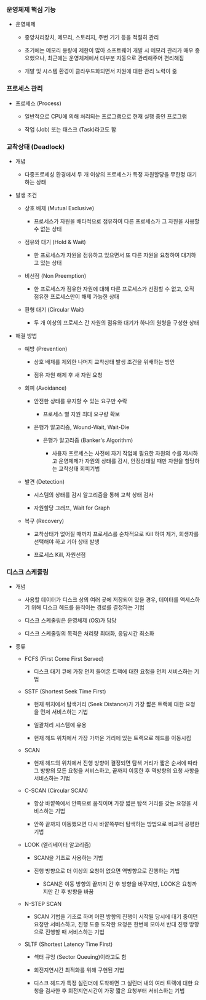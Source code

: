### 운영체제 핵심 기능

- 운영체제
  
  - 중앙처리장치, 메모리, 스토리지, 주변 기기 등을 적절히 관리
  
  - 초기에는 메모리 용량에 제한이 많아 소프트웨어 개발 시 메모리 관리가 매우 중요했으나, 최근에는 운영체제에서 대부분 자동으로 관리해주어 편리해짐
  
  - 개발 및 시스템 환경이 클라우드화되면서 자원에 대한 관리 노력이 줆

### 프로세스 관리

- 프로세스 (Process)
  
  - 일반적으로 CPU에 의해 처리되는 프로그램으로 현재 실행 중인 프로그램
  
  - 작업 (Job) 또는 태스크 (Task)라고도 함

### 교착상태 (Deadlock)

- 개념
  
  - 다중프로세싱 환경에서 두 개 이상의 프로세스가 특정 자원할당을 무한정 대기하는 상태

- 발생 조건
  
  - 상호 배제 (Mutual Exclusive)
    
    - 프로세스가 자원을 배타적으로 점유하여 다른 프로세스가 그 자원을 사용할 수 없는 상태
  
  - 점유와 대기 (Hold & Wait)
    
    - 한 프로세스가 자원을 점유하고 있으면서 또 다른 자원을 요청하여 대기하고 있는 상태
  
  - 비선점 (Non Preemption)
    
    - 한 프로세스가 점유한 자원에 대해 다른 프로세스가 선점할 수 없고, 오직 점유한 프로세스만이 해제 가능한 상태
  
  - 환형 대기 (Circular Wait)
    
    - 두 개 이상의 프로세스 간 자원의 점유와 대기가 하나의 원형을 구성한 상태

- 해결 방법
  
  - 예방 (Prevention)
    
    - 상호 배제를 제외한 나머지 교착상태 발생 조건을 위배하는 방안
    
    - 점유 자원 해제 후 새 자원 요청
  
  - 회피 (Avoidance)
    
    - 안전한 상태를 유지할 수 있는 요구만 수락
      
      - 프로세스 별 자원 최대 요구량 확보
    
    - 은행가 알고리즘, Wound-Wait, Wait-Die
      
      - 은행가 알고리즘 (Banker's Algorithm)
        
        - 사용자 프로세스는 사전에 자기 작업에 필요한 자원의 수를 제시하고 운영체제가 자원의 상태를 감시, 안정상태일 때만 자원을 할당하는 교착상태 회피기법
  
  - 발견 (Detection)
    
    - 시스템의 상태를 감시 알고리즘을 통해 교착 상태 검사
    
    - 자원할당 그래프, Wait for Graph
  
  - 복구 (Recovery)
    
    - 교착상태가 없어질 때까지 프로세스를 순차적으로 Kill 하여 제거, 희생자를 선택해야 하고 기아 상태 발생
    
    - 프로세스 Kill, 자원선점

### 디스크 스케줄링

- 개념
  
  - 사용할 데이터가 디스크 상의 여러 곳에 저장되어 있을 경우, 데이터를 액세스하기 위해 디스크 헤드를 움직이는 경로를 결정하는 기법
  
  - 디스크 스케줄링은 운영체제 (OS)가 담당
  
  - 디스크 스케줄링의 목적은 처리량 최대화, 응답시간 최소화

- 종류
  
  - FCFS (First Come First Served)
    
    - 디스크 대기 큐에 가장 먼저 들어온 트랙에 대한 요청을 먼저 서비스하는 기법
  
  - SSTF (Shortest Seek Time First)
    
    - 현재 위치에서 탐색거리 (Seek Distance)가 가장 짧은 트랙에 대한 요청을 먼저 서비스하는 기법
    
    - 일괄처리 시스템에 유용
    
    - 현재 헤드 위치에서 가장 가까운 거리에 있는 트랙으로 헤드를 이동시킴
  
  - SCAN
    
    - 현재 헤드의 위치에서 진행 방향이 결정되면 탐색 거리가 짧은 순서에 따라 그 방향의 모든 요청을 서비스하고, 끝까지 이동한 후 역방향의 요청 사항을 서비스하는 기법
  
  - C-SCAN (Circular SCAN)
    
    - 항상 바깥쪽에서 안쪽으로 움직이며 가장 짧은 탐색 거리를 갖는 요청을 서비스하는 기법
    
    - 안쪽 끝까지 이동했으면 다시 바깥쪽부터 탐색하는 방법으로 비교적 공평한 기법
  
  - LOOK (엘리베이터 알고리즘)
    
    - SCAN을 기초로 사용하는 기법
    
    - 진행 방향으로 더 이상의 요청이 없으면 역방향으로 진행하는 기법
      
      - SCAN은 이동 방향의 끝까지 간 후 방향을 바꾸지만, LOOK은 요청까지만 간 후 방향을 바꿈
  
  - N-STEP SCAN
    
    - SCAN 기법을 기초로 하며 어떤 방향의 진행이 시작될 당시에 대기 중이던 요청만 서비스하고, 진행 도중 도착한 요청은 한번에 모아서 반대 진행 방향으로 진행할 때 서비스하는 기법
  
  - SLTF (Shortest Latency Time First)
    
    - 섹터 큐잉 (Sector Queuing)이라고도 함
    
    - 회전지연시간 최적화를 위해 구현된 기법
    
    - 디스크 헤드가 특정 실린더에 도착하면 그 실린더 내의 여러 트랙에 대한 요청을 검사한 후 회전지연시간이 가장 짧은 요청부터 서비스하는 기법